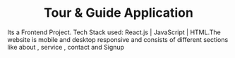 <h1 align="center">Tour & Guide Application</h1>
<p>Its a Frontend Project. Tech Stack used: React.js | JavaScript | HTML.The website is mobile and desktop responsive and consists of different sections like about , service , contact and Signup</p>
